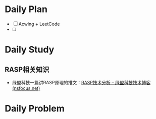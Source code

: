 # Daily Plan
- [ ] Acwing + LeetCode
- [ ] 
# Daily Study
## RASP相关知识
- 绿盟科技一篇讲RASP原理的推文：[RASP技术分析 – 绿盟科技技术博客 (nsfocus.net)](https://blog.nsfocus.net/rasp-tech/)
# Daily Problem
